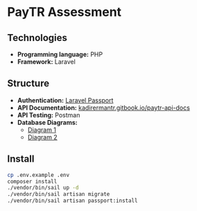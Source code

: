 # PayTR Assessment

## Technologies

- **Programming language:** PHP
- **Framework:** Laravel

## Structure

- **Authentication:** [Laravel Passport](https://laravel.com/docs/passport)
- **API Documentation:** [kadirermantr.gitbook.io/paytr-api-docs](https://kadirermantr.gitbook.io/paytr-api-docs)
- **API Testing:** Postman
- **Database Diagrams:**
    - [Diagram 1](https://dbdiagram.io/d/6420f4b25758ac5f172447ae)
    - [Diagram 2](https://dbdiagram.io/d/6420f5185758ac5f172447ca)

## Install

```bash
cp .env.example .env
composer install
./vendor/bin/sail up -d
./vendor/bin/sail artisan migrate
./vendor/bin/sail artisan passport:install
```
